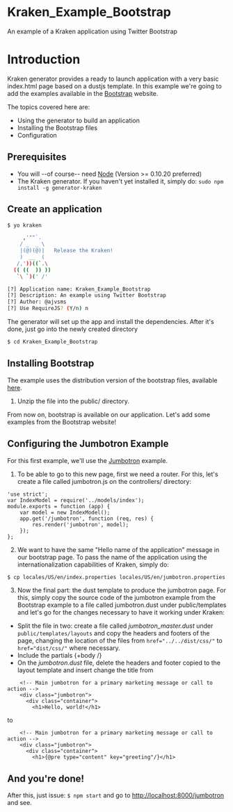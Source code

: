 # Kraken_Example_Bootstrap
An example of a Kraken application using Twitter Bootstrap

# Introduction
Kraken generator provides a ready to launch application with a very basic index.html page based on a dustjs template. In this example we're going to add the examples available in the [Bootstrap](http://getbootstrap.com) website.

The topics covered here are:

* Using the generator to build an application
* Installing the Bootstrap files
* Configuration

## Prerequisites
* You will --of course-- need [Node](http://nodejs.org) (Version >= 0.10.20 preferred)
* The Kraken generator. If you haven't yet installed it, simply do: `sudo npm install -g generator-kraken`

## Create an application
```bash
$ yo kraken

     ,'""`.
    / _  _ \
    |(@)(@)|   Release the Kraken!
    )  __  (
   /,'))((`.\
  (( ((  )) ))
   `\ `)(' /'

[?] Application name: Kraken_Example_Bootstrap
[?] Description: An example using Twitter Bootstrap
[?] Author: @ajvsms
[?] Use RequireJS? (Y/n) n

```
The generator will set up the app and install the dependencies. After it's done, just go into the newly created directory
```bash
$ cd Kraken_Example_Bootstrap
```
## Installing Bootstrap
The example uses the distribution version of the bootstrap files, available [here](https://github.com/twbs/bootstrap/releases/download/v3.0.3/bootstrap-3.0.3-dist.zip).

1. Unzip the file into the public/ directory.

From now on, bootstrap is available on our application.
Let's add some examples from the Bootstrap website!

## Configuring the Jumbotron Example
For this first example, we'll use the [Jumbotron](http://getbootstrap.com/examples/jumbotron/) example.

1. To be able to go to this new page, first we need a router. For this, let's create a file called jumbotron.js on the controllers/ directory:
```
'use strict';
var IndexModel = require('../models/index');
module.exports = function (app) {
    var model = new IndexModel();
    app.get('/jumbotron', function (req, res) {       
        res.render('jumbotron', model);    
    });
};
```
2. We want to have the same "Hello name of the application" message in our bootstrap page. To pass the name of the application using the internationalization capabilities of Kraken, simply do:

```bash
$ cp locales/US/en/index.properties locales/US/en/jumbotron.properties
```
3. Now the final part: the dust template to produce the jumbotron page. For this, simply copy the source code of the jumbotron example from the Bootstrap example to a file called jumbotron.dust under public/templates and let's go for the changes necessary to have it working under Kraken:
* Split the file in two: create a file called *jumbotron_master.dust* under ```public/templates/layouts``` and copy the headers and footers of the page, changing the location of the files from ```href="../../dist/css/"``` to ```href="dist/css/"``` where necessary.
* Include the partials {+body /}
* On the *jumbotron.dust* file, delete the headers and footer copied to the layout template and insert change the title from

```
    <!-- Main jumbotron for a primary marketing message or call to action -->
    <div class="jumbotron">
      <div class="container">
        <h1>Hello, world!</h1>
```
to
```
    <!-- Main jumbotron for a primary marketing message or call to action -->
    <div class="jumbotron">
      <div class="container">
        <h1>{@pre type="content" key="greeting"/}</h1>
```

## And you're done!
After this, just issue: `$ npm start` and go to [http://localhost:8000/jumbotron](http://localhost:8000/jumbotron) and see.
